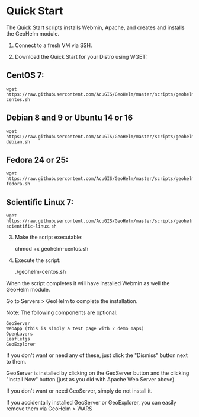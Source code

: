 
# Quick Start


The Quick Start scripts installs Webmin, Apache, and creates and installs the GeoHelm module.

1. Connect to a fresh VM via SSH.

2. Download the Quick Start for your Distro using WGET:

 

## CentOS 7:

    wget https://raw.githubusercontent.com/AcuGIS/GeoHelm/master/scripts/geohelm-centos.sh

 

## Debian 8 and 9 or Ubuntu 14 or 16

 

    wget https://raw.githubusercontent.com/AcuGIS/GeoHelm/master/scripts/geohelm-debian.sh

 

## Fedora 24 or 25:

 

    wget https://raw.githubusercontent.com/AcuGIS/GeoHelm/master/scripts/geohelm-fedora.sh

 

## Scientific Linux 7:

 

    wget https://raw.githubusercontent.com/AcuGIS/GeoHelm/master/scripts/geohelm-scientific-linux.sh

 

3. Make the script executable:

 

    chmod +x geohelm-centos.sh

 

4. Execute the script:

 

    ./geohelm-centos.sh

 

When the script completes it will have installed Webmin as well the GeoHelm module.

Go to Servers > GeoHelm to complete the installation.

 
Note: The following components are optional:

    GeoServer
    WebApp (this is simply a test page with 2 demo maps)
    OpenLayers
    Leafletjs
    GeoExplorer

If you don't want or need any of these, just click the "Dismiss" button next to them.

GeoServer is installed by clicking on the GeoServer button and the clicking "Install Now" button (just as you did with Apache Web Server above).

If you don't want or need GeoServer, simply do not install it.

If you accidentally installed GeoServer or GeoExplorer, you can easily remove them via GeoHelm > WARS 
